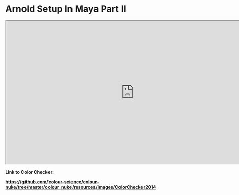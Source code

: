 # Arnold Setup In Maya Part II

<p><iframe src="https://www.youtube.com/embed/MJUjrgmdYQM?rel=0" width="800" height="450" allowfullscreen="allowfullscreen" allow="accelerometer; autoplay; clipboard-write; encrypted-media; gyroscope; picture-in-picture"></iframe></p>
<p><strong>Link to Color Checker:</strong></p>
<p><strong><a class="inline_disabled" href="https://github.com/colour-science/colour-nuke/tree/master/colour_nuke/resources/images/ColorChecker2014" target="_blank">https://github.com/colour-science/colour-nuke/tree/master/colour_nuke/resources/images/ColorChecker2014</a></strong></p>